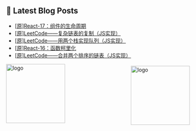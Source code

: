 ## 📕 Latest Blog Posts

<!-- BLOG-POST-LIST:START -->
- [[原]React-17：组件的生命周期](https://blog.csdn.net/sinat_41696687/article/details/115184102)
- [[原]LeetCode——复杂链表的复制（JS实现）](https://blog.csdn.net/sinat_41696687/article/details/115224943)
- [[原]LeetCode——用两个栈实现队列（JS实现）](https://blog.csdn.net/sinat_41696687/article/details/115196397)
- [[原]React-16：函数柯里化](https://blog.csdn.net/sinat_41696687/article/details/115179036)
- [[原]LeetCode——合并两个排序的链表（JS实现）](https://blog.csdn.net/sinat_41696687/article/details/115166356)
<!-- BLOG-POST-LIST:END -->
<img src="https://github-readme-stats.vercel.app/api?username=qq1120637483&show_icons=true" alt="logo" height="160" align="right" style="margin: 5px; margin-bottom: 20px;" />

<img src="https://github-profile-trophy.vercel.app/?username=qq1120637483&theme=flat&column=7" alt="logo" height="160" align="center" style="margin: auto; margin-bottom: 20px;" />


<!--
**qq1120637483/qq1120637483** is a ✨ _special_ ✨ repository because its `README.md` (this file) appears on your GitHub profile.

Here are some ideas to get you started:

- 🔭 I’m currently working on ...
- 🌱 I’m currently learning ...
- 👯 I’m looking to collaborate on ...
- 🤔 I’m looking for help with ...
- 💬 Ask me about ...
- 📫 How to reach me: ...
- 😄 Pronouns: ...
- ⚡ Fun fact: ...
-->
